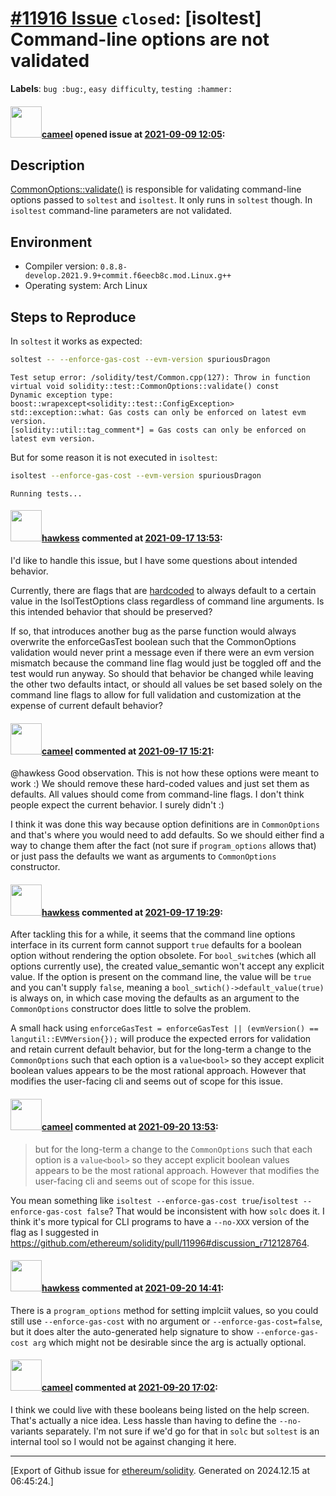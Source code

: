 # [\#11916 Issue](https://github.com/ethereum/solidity/issues/11916) `closed`: [isoltest] Command-line options are not validated
**Labels**: `bug :bug:`, `easy difficulty`, `testing :hammer:`


#### <img src="https://avatars.githubusercontent.com/u/137030?v=4" width="50">[cameel](https://github.com/cameel) opened issue at [2021-09-09 12:05](https://github.com/ethereum/solidity/issues/11916):

## Description
[CommonOptions::validate()](https://github.com/ethereum/solidity/blob/v0.8.7/test/Common.cpp#L112-L137) is responsible for validating command-line options passed to `soltest` and `isoltest`. It only runs in `soltest` though. In `isoltest` command-line parameters are not validated.

## Environment
- Compiler version: `0.8.8-develop.2021.9.9+commit.f6eecb8c.mod.Linux.g++`
- Operating system: Arch Linux

## Steps to Reproduce

In `soltest` it works as expected:
```bash
soltest -- --enforce-gas-cost --evm-version spuriousDragon
```
```
Test setup error: /solidity/test/Common.cpp(127): Throw in function virtual void solidity::test::CommonOptions::validate() const
Dynamic exception type: boost::wrapexcept<solidity::test::ConfigException>
std::exception::what: Gas costs can only be enforced on latest evm version.
[solidity::util::tag_comment*] = Gas costs can only be enforced on latest evm version.
```
But for some reason it is not executed in `isoltest`:
```bash
isoltest --enforce-gas-cost --evm-version spuriousDragon
```
```
Running tests...
```

#### <img src="https://avatars.githubusercontent.com/u/50639790?v=4" width="50">[hawkess](https://github.com/hawkess) commented at [2021-09-17 13:53](https://github.com/ethereum/solidity/issues/11916#issuecomment-921814914):

I'd like to handle this issue, but I have some questions about intended behavior. 

Currently, there are flags that are [hardcoded](https://github.com/ethereum/solidity/blob/20ca5c13617b923e559044213c49445d365511d4/test/tools/IsolTestOptions.cpp#L79-L81) to always default to a certain value in the IsolTestOptions class regardless of command line arguments. Is this intended behavior that should be preserved? 

If so, that introduces another bug as the parse function would always overwrite the enforceGasTest boolean such that the CommonOptions validation would never print a message even if there were an evm version mismatch because the command line flag would just be toggled off and the test would run anyway. So should that behavior be changed while leaving the other two defaults intact, or should all values be set based solely on the command line flags to allow for full validation and customization at the expense of current default behavior?

#### <img src="https://avatars.githubusercontent.com/u/137030?v=4" width="50">[cameel](https://github.com/cameel) commented at [2021-09-17 15:21](https://github.com/ethereum/solidity/issues/11916#issuecomment-921882657):

@hawkess Good observation. This is not how these options were meant to work :) We should remove these hard-coded values and just set them as defaults. All values should come from command-line flags. I don't think people expect the current behavior. I surely didn't :)

I think it was done this way because option definitions are in `CommonOptions` and that's where you would need to add defaults. So we should either find a way to change them after the fact (not sure if `program_options` allows that) or just pass the defaults we want as arguments to `CommonOptions` constructor.

#### <img src="https://avatars.githubusercontent.com/u/50639790?v=4" width="50">[hawkess](https://github.com/hawkess) commented at [2021-09-17 19:29](https://github.com/ethereum/solidity/issues/11916#issuecomment-922031345):

After tackling this for a while, it seems that the command line options interface in its current form cannot support `true` defaults for a boolean option without rendering the option obsolete. For `bool_switch`es (which all options currently use), the created value_semantic won't accept any explicit value. If the option is present on the command line, the value will be `true` and you can't supply `false`, meaning a `bool_swtich()->default_value(true)` is always on, in which case moving the defaults as an argument to the `CommonOptions` constructor does little to solve the problem. 

A small hack using `enforceGasTest = enforceGasTest || (evmVersion() == langutil::EVMVersion{});` will produce the expected errors for validation and retain current default behavior, but for the long-term a change to the `CommonOptions` such that each option is a `value<bool>` so they accept explicit boolean values appears to be the most rational approach. However that modifies the user-facing cli and seems out of scope for this issue.

#### <img src="https://avatars.githubusercontent.com/u/137030?v=4" width="50">[cameel](https://github.com/cameel) commented at [2021-09-20 13:53](https://github.com/ethereum/solidity/issues/11916#issuecomment-922949018):

> but for the long-term a change to the `CommonOptions` such that each option is a `value<bool>` so they accept explicit boolean values appears to be the most rational approach. However that modifies the user-facing cli and seems out of scope for this issue.

You mean something like `isoltest --enforce-gas-cost true`/`isoltest --enforce-gas-cost false`? That would be inconsistent with how `solc` does it. I think it's more typical for CLI programs to have a `--no-XXX` version of the flag as I suggested in https://github.com/ethereum/solidity/pull/11996#discussion_r712128764.

#### <img src="https://avatars.githubusercontent.com/u/50639790?v=4" width="50">[hawkess](https://github.com/hawkess) commented at [2021-09-20 14:41](https://github.com/ethereum/solidity/issues/11916#issuecomment-922991391):

There is a `program_options` method for setting implciit values, so you could still use `--enforce-gas-cost` with no argument or `--enforce-gas-cost=false`, but it does alter the auto-generated help signature to show `--enforce-gas-cost arg` which might not be desirable since the arg is actually optional.

#### <img src="https://avatars.githubusercontent.com/u/137030?v=4" width="50">[cameel](https://github.com/cameel) commented at [2021-09-20 17:02](https://github.com/ethereum/solidity/issues/11916#issuecomment-923109772):

I think we could live with these booleans being listed on the help screen. That's actually a nice idea. Less hassle than having to define the `--no-` variants separately. I'm not sure if we'd go for that in `solc` but `soltest` is an internal tool so I would not be against changing it here.


-------------------------------------------------------------------------------



[Export of Github issue for [ethereum/solidity](https://github.com/ethereum/solidity). Generated on 2024.12.15 at 06:45:24.]
